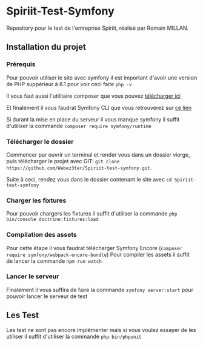 
# Spiriit-Test-Symfony

Repository pour le test de l'entreprise Spiriit, réalisé par Romain MILLAN.

## Installation du projet

### Prérequis
Pour pouvoir utiliser le site avec symfony il est important d'avoir une version de PHP suppérieur à 8.1 pour voir ceci faite `php -v`

Il vous faut aussi l'utilitaire composer que vous pouvez [télécharger ici](https://getcomposer.org/)

Et finalement il vous faudrat Symfony CLI que vous retrouverez sur [ce lien](https://symfony.com/download)

Si durant la mise en place du serveur il vous manque symfony il suffit d'utiliser la commande `composer require symfony/runtime`

### Télécharger le dossier
Commencer par ouvrir un terminal et render vous dans un dossier vierge, puis télécharger le projet avec GIT:
`git clone https://github.com/Wabez3ter/Spiriit-test-symfony.git`.

Suite à ceci, rendez vous dans le dossier contenant le site avec `cd Spiriit-test-symfony`

### Charger les fixtures
Pour pouvoir chargers les fixtures il suffit d'utiliser la commande `php bin/console doctrine:fixtures:load`

### Compilation des assets
Pour cette étape il vous faudrat télécharger Symfony Encore (`composer require symfony/webpack-encore-bundle`)
Pour compiler les assets il suffit de lancer la commande `npm run watch`

### Lancer le serveur
Finalement il vous suffira de faire la commande `symfony server:start` pour pouvoir lancer le serveur de test


## Les Test
Les test ne sont pas encore implémenter mais si vous voulez essayer de les utiliser il suffit d'utiliser la commande `php bin/phpunit`